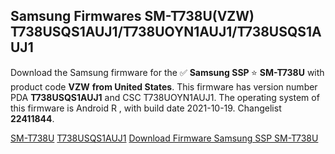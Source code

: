 <h2>Samsung Firmwares SM-T738U(VZW) T738USQS1AUJ1/T738UOYN1AUJ1/T738USQS1AUJ1</h2>
Download the Samsung firmware for the ✅ <strong>Samsung SSP </strong> ⭐ <strong>SM-T738U</strong> with product code <strong>VZW</strong> <strong> from United States</strong>. This firmware has version number PDA <strong>T738USQS1AUJ1</strong> and CSC T738UOYN1AUJ1. The operating system of this firmware is Android R , with build date 2021-10-19. Changelist <strong>22411844</strong>.


[SM-T738U](https://samfirm.shop/samsung/model/SM-T738U)
[T738USQS1AUJ1](https://samfirm.shop/samsung/pda/T738USQS1AUJ1)
[Download Firmware Samsung SSP SM-T738U](https://samfirm.shop/samsung/firmware/466244)
